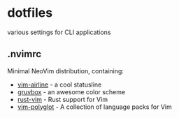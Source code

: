 # dotfiles
various settings for CLI applications

## .nvimrc
Minimal NeoVim distribution, containing:
* [vim-airline](https://github.com/vim-airline/vim-airline) - a cool statusline
* [gruvbox](https://github.com/morhetz/gruvbox) - an awesome color scheme
* [rust-vim](https://github.com/rust-lang/rust.vim) - Rust support for Vim
* [vim-polyglot](https://github.com/sheerun/vim-polyglot) - A collection of language packs for Vim
